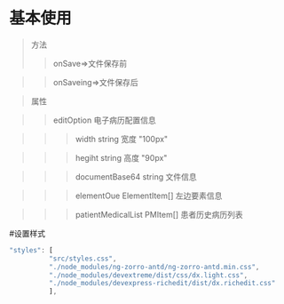  # 基本使用
  > 方法
  >> onSave=>文件保存前
 
  >> onSaveing=>文件保存后 
  

  > 属性

  >> editOption 电子病历配置信息

  >>> width string 宽度 "100px"

  >>> hegiht string 高度 "90px"

  >>> documentBase64 string  文件信息

  >>> elementOue  ElementItem[] 左边要素信息

  >>> patientMedicalList PMItem[] 患者历史病历列表 

#设置样式
```javascript
"styles": [
          "src/styles.css",
          "./node_modules/ng-zorro-antd/ng-zorro-antd.min.css",
          "./node_modules/devextreme/dist/css/dx.light.css",
          "./node_modules/devexpress-richedit/dist/dx.richedit.css"
          ],


